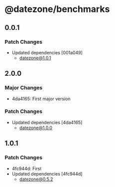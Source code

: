 # @datezone/benchmarks

## 0.0.1

### Patch Changes

- Updated dependencies [001a049]
  - datezone@1.0.1

## 2.0.0

### Major Changes

- 4da4165: First major version

### Patch Changes

- Updated dependencies [4da4165]
  - datezone@1.0.0

## 1.0.1

### Patch Changes

- 4fc944d: First
- Updated dependencies [4fc944d]
  - datezone@0.5.2
